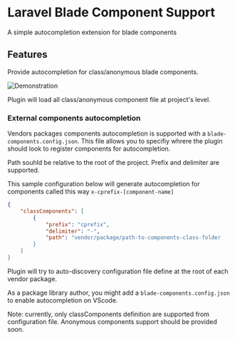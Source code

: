 # Laravel Blade Component Support

A simple autocompletion extension for blade components



## Features

Provide autocompletion for class/anonymous blade components.

![Demonstration](https://raw.githubusercontent.com/webdevsavvy/blade-components/master/images/blade-component-demonstration.gif)

Plugin will load all class/anonymous component file at project's level. 

### External components autocompletion

Vendors packages components autocompletion is supported with a `blade-components.config.json`. This file allows you to specifiy whrere the plugin should look to register components for autocompletion.  

Path souhld be relative to the root of the project. Prefix and delimiter are supported. 

This sample configuration below will generate autocompletion for components called this way `x-cprefix-[component-name]`

```json
{
    "classComponents": [
        {
            "prefix": "cprefix",
            "delimiter": "-",
            "path": "vendor/package/path-to-components-class-folder
        }
    ]
}
```

Plugin will try to auto-discovery configuration file define at the root of each vendor package. 

As a package library author, you might add a `blade-components.config.json` to enable autocompletion on VScode.

Note: currently, only classComponents definition are supported from configuration file. Anonymous components support should be provided soon.
